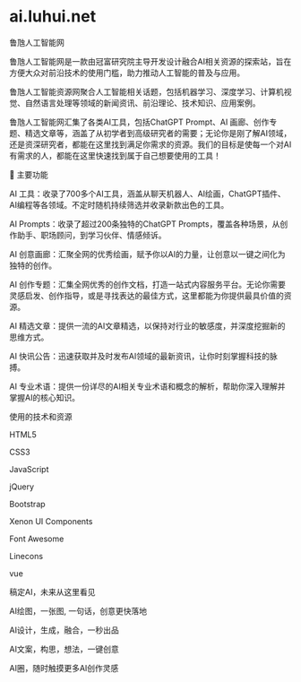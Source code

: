 # ai.luhui.net

鲁虺人工智能网

鲁虺人工智能网是一款由冠富研究院主导开发设计融合AI相关资源的探索站，旨在方便大众对前沿技术的使用门槛，助力推动人工智能的普及与应用。

鲁虺人工智能资源网聚合人工智能相关话题，包括机器学习、深度学习、计算机视觉、自然语言处理等领域的新闻资讯、前沿理论、技术知识、应用案例。

鲁虺人工智能网汇集了各类AI工具，包括ChatGPT Prompt、AI 画廊、创作专题、精选文章等，涵盖了从初学者到高级研究者的需要；无论你是刚了解AI领域，还是资深研究者，都能在这里找到满足你需求的资源。我们的目标是使每一个对AI有需求的人，都能在这里快速找到属于自己想要使用的工具！



📝 主要功能

‪AI 工具：收录了700多个AI工具，涵盖从聊天机器人、AI绘画，ChatGPT插件、AI编程等各领域。不定时随机持续筛选并收录新款出色的工具。

‪AI Prompts：收录了超过200条独特的ChatGPT Prompts，覆盖各种场景，从创作助手、职场顾问，到学习伙伴、情感倾诉。

‪AI 创意画廊：汇聚全网的优秀绘画，赋予你以AI的力量，让创意以一键之间化为独特的创作。

‪AI 创作专题：汇集全网优秀的创作文档，打造一站式内容服务平台。无论你需要灵感启发、创作指导，或是寻找表达的最佳方式，这里都能为你提供最具价值的资源。

‪AI 精选文章：提供一流的AI文章精选，以保持对行业的敏感度，并深度挖掘新的思维方式。

‪‪AI 快讯公告：迅速获取并及时发布AI领域的最新资讯，让你时刻掌握科技的脉搏。

‪AI 专业术语：提供一份详尽的AI相关专业术语和概念的解析，帮助你深入理解并掌握AI的核心知识。




使用的技术和资源

HTML5

CSS3

JavaScript

jQuery

Bootstrap

Xenon UI Components

Font Awesome

Linecons

vue


稿定AI，未来从这里看见


AI绘图，一张图, 一句话，创意更快落地


AI设计，生成，融合，一秒出品


AI文案，构思，想法，一键创意


AI圈，随时触摸更多AI创作灵感











